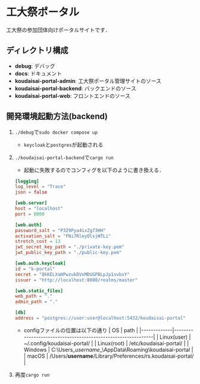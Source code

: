 # 工大祭ポータル

工大祭の参加団体向けポータルサイトです．

## ディレクトリ構成

- **debug**: デバッグ
- **docs**: ドキュメント
- **koudaisai-portal-admin**: 工大祭ポータル管理サイトのソース
- **koudaisai-portal-backend**: バックエンドのソース
- **koudaisai-portal-web**: フロントエンドのソース

## 開発環境起動方法(backend)
1. `./debug`で`sudo docker compose up`
    - `keycloak`と`postgres`が起動される
2. `./koudaisai-portal-backend`で`cargo run`
    - 起動に失敗するのでコンフィグを以下のように書き換える．
    ```toml
    [logging]
    log_level = "Trace"
    json = false
    
    [web.server]
    host = "localhost"
    port = 8000
    
    [web.auth]
    password_salt = "P3Z9Pya4ixZg73HH"
    activation_salt = "FNi7RleyOlsjWTLi"
    stretch_cost = 13
    jwt_secret_key_path = "./private-key.pem"
    jwt_public_key_path = "./public-key.pem"
    
    [web.auth.keycloak]
    id = "k-portal"
    secret = "QkKELXaHPwzukDVvMDUGPBLpJp1svbxY"
    issuer = "http://localhost:8080/realms/master"
    
    [web.static_files]
    web_path = "."
    admin_path = "."
    
    [db]
    address = "postgres://user:user@localhost:5432/koudaisai-portal"
    ```
    - configファイルの位置は以下の通り
      | OS          | path                                                         |
      |-------------|--------------------------------------------------------------|
      | Linux(user) | ~/.config/koudaisai-portal/                                  |
      | Linux(root) | /etc/koudaisai-portal/                                       |
      | Windows     | C:\Users\__username__\AppData\Roaming\koudaisai-portal       |
      | macOS       | /Users/__username__/Library/Preferences/rs.koudaisai-portal/ |

3. 再度`cargo run`
